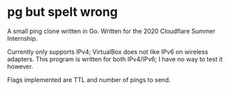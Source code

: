 # pg but spelt wrong

A small ping clone written in Go. Written for the 2020 Cloudflare Summer Internship.

Currently only supports IPv4; VirtualBox does not like IPv6 on wireless adapters.
This program is written for both IPv4/IPv6; I have no way to test it however.

Flags implemented are TTL and number of pings to send.

